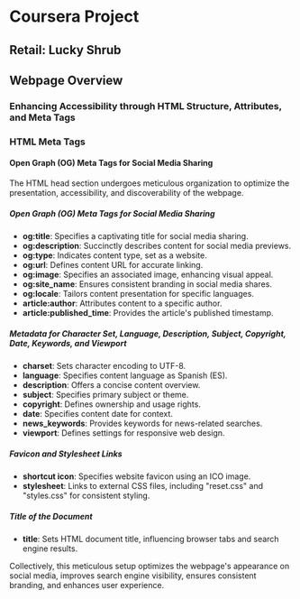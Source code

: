 # Coursera Project

## Retail: Lucky Shrub

## Webpage Overview

### Enhancing Accessibility through HTML Structure, Attributes, and Meta Tags

### HTML Meta Tags

#### Open Graph (OG) Meta Tags for Social Media Sharing

The HTML head section undergoes meticulous organization to optimize the presentation, accessibility, and discoverability of the webpage.

##### Open Graph (OG) Meta Tags for Social Media Sharing

- **og:title**: Specifies a captivating title for social media sharing.
- **og:description**: Succinctly describes content for social media previews.
- **og:type**: Indicates content type, set as a website.
- **og:url**: Defines content URL for accurate linking.
- **og:image**: Specifies an associated image, enhancing visual appeal.
- **og:site_name**: Ensures consistent branding in social media shares.
- **og:locale**: Tailors content presentation for specific languages.
- **article:author**: Attributes content to a specific author.
- **article:published_time**: Provides the article's published timestamp.

##### Metadata for Character Set, Language, Description, Subject, Copyright, Date, Keywords, and Viewport

- **charset**: Sets character encoding to UTF-8.
- **language**: Specifies content language as Spanish (ES).
- **description**: Offers a concise content overview.
- **subject**: Specifies primary subject or theme.
- **copyright**: Defines ownership and usage rights.
- **date**: Specifies content date for context.
- **news_keywords**: Provides keywords for news-related searches.
- **viewport**: Defines settings for responsive web design.

##### Favicon and Stylesheet Links

- **shortcut icon**: Specifies website favicon using an ICO image.
- **stylesheet**: Links to external CSS files, including "reset.css" and "styles.css" for consistent styling.

##### Title of the Document

- **title**: Sets HTML document title, influencing browser tabs and search engine results.

Collectively, this meticulous setup optimizes the webpage's appearance on social media, improves search engine visibility, ensures consistent branding, and enhances user experience.
